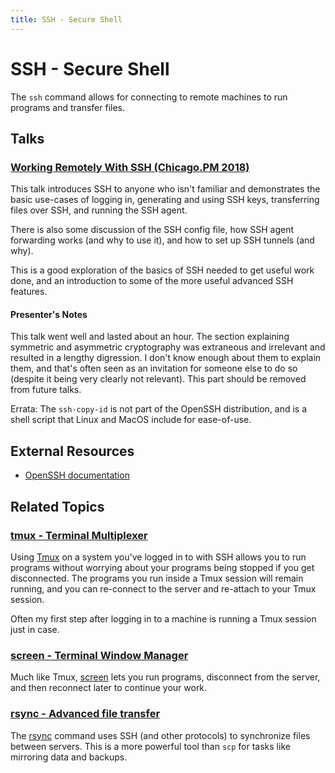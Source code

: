 ```yaml
---
title: SSH - Secure Shell
---
```


# SSH - Secure Shell

The `ssh` command allows for connecting to remote machines to run
programs and transfer files.

## Talks

### [Working Remotely With SSH (Chicago.PM 2018)](talks/chicago-pm-2018)

This talk introduces SSH to anyone who isn't familiar and demonstrates
the basic use-cases of logging in, generating and using SSH keys,
transferring files over SSH, and running the SSH agent.

There is also some discussion of the SSH config file, how SSH agent
forwarding works (and why to use it), and how to set up SSH tunnels (and
why).

This is a good exploration of the basics of SSH needed to get useful
work done, and an introduction to some of the more useful advanced SSH
features.

#### Presenter's Notes

This talk went well and lasted about an hour. The section explaining
symmetric and asymmetric cryptography was extraneous and irrelevant and
resulted in a lengthy digression. I don't know enough about them to
explain them, and that's often seen as an invitation for someone else to
do so (despite it being very clearly not relevant). This part should be
removed from future talks.

Errata: The `ssh-copy-id` is not part of the OpenSSH distribution, and
is a shell script that Linux and MacOS include for ease-of-use.

<!-- ## Articles -->

## External Resources

* [OpenSSH documentation](https://www.openssh.com/manual.html)

## Related Topics

### [tmux - Terminal Multiplexer](https://github.com/tmux/tmux/wiki)

Using [Tmux](https://github.com/tmux/tmux/wiki) on a system you've
logged in to with SSH allows you to run programs without worrying about
your programs being stopped if you get disconnected. The programs you
run inside a Tmux session will remain running, and you can re-connect to
the server and re-attach to your Tmux session.

Often my first step after logging in to a machine is running a Tmux
session just in case.

### [screen - Terminal Window Manager](https://www.gnu.org/software/screen/)

Much like Tmux, [screen](https://www.gnu.org/software/screen/) lets you
run programs, disconnect from the server, and then reconnect later to
continue your work.

### [rsync - Advanced file transfer](https://rsync.samba.org)

The [rsync](https://rsync.samba.org) command uses SSH (and other
protocols) to synchronize files between servers. This is a more powerful
tool than `scp` for tasks like mirroring data and backups.

